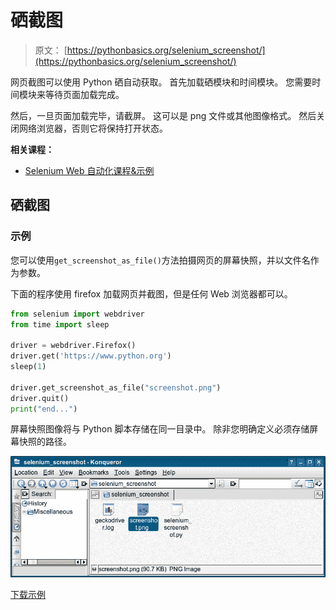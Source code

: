 # 硒截图

> 原文： [https://pythonbasics.org/selenium_screenshot/](https://pythonbasics.org/selenium_screenshot/)

网页截图可以使用 Python 硒自动获取。 首先加载硒模块和时间模块。 您需要时间模块来等待页面加载完成。

然后，一旦页面加载完毕，请截屏。 这可以是 png 文件或其他图像格式。 然后关闭网络浏览器，否则它将保持打开状态。

**相关课程：**

*   [Selenium Web 自动化课程&示例](https://gum.co/GjuJxo)

## 硒截图

### 示例

您可以使用`get_screenshot_as_file()`方法拍摄网页的屏幕快照，并以文件名作为参数。

下面的程序使用 firefox 加载网页并截图，但是任何 Web 浏览器都可以。

```py
from selenium import webdriver
from time import sleep

driver = webdriver.Firefox()
driver.get('https://www.python.org')
sleep(1)

driver.get_screenshot_as_file("screenshot.png")
driver.quit()
print("end...")

```

屏幕快照图像将与 Python 脚本存储在同一目录中。 除非您明确定义必须存储屏幕快照的路径。

![selenium screenshot](img/1285ee716e5081490276503fda01f306.jpg)

[下载示例](https://gum.co/GjuJxo)